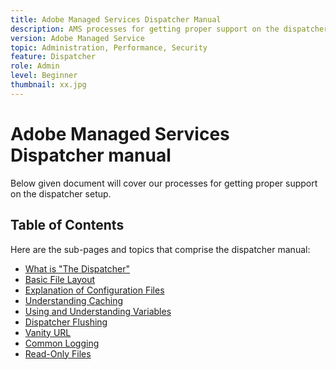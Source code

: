 ```yaml
---
title: Adobe Managed Services Dispatcher Manual
description: AMS processes for getting proper support on the dispatcher setup.
version: Adobe Managed Service
topic: Administration, Performance, Security
feature: Dispatcher
role: Admin
level: Beginner
thumbnail: xx.jpg
---
```


# Adobe Managed Services Dispatcher manual

Below given document will cover our processes for getting proper support on the dispatcher setup.

## Table of Contents
Here are the sub-pages and topics that comprise the dispatcher manual:

- [What is "The Dispatcher"](./what-is-the-dispatcher.md)
- [Basic File Layout](./basic-file-layout.md)
- [Explanation of Configuration Files](./explanation-config-files.md)
- [Understanding Caching](./understanding-cache.md)
- [Using and Understanding Variables](./variables.md)
- [Dispatcher Flushing](./disp-flushing.md)
- [Vanity URL](./disp-vanity-url.md)
- [Common Logging](./common-logs.md)
- [Read-Only Files](./immutable-files.md)
